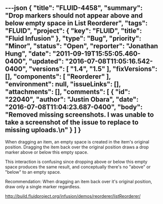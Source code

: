 ---json
{
  "title": "FLUID-4458",
  "summary": "Drop markers should not appear above and below empty space in List Reorderer",
  "tags": "FLUID",
  "project": {
    "key": "FLUID",
    "title": "Fluid Infusion"
  },
  "type": "Bug",
  "priority": "Minor",
  "status": "Open",
  "reporter": "Jonathan Hung",
  "date": "2011-09-19T15:55:05.460-0400",
  "updated": "2016-07-08T11:05:16.542-0400",
  "versions": [
    "1.4",
    "1.5"
  ],
  "fixVersions": [],
  "components": [
    "Reorderer"
  ],
  "environment": null,
  "issueLinks": [],
  "attachments": [],
  "comments": [
    {
      "id": "22040",
      "author": "Justin Obara",
      "date": "2016-07-08T11:04:23.687-0400",
      "body": "Removed missing screenshots. I was unable to take a screenshot of the issue to replace to missing uploads.\n"
    }
  ]
}
---
When dragging an item, an empty space is created in the item's original position. Dragging the item back over the original position draws a drop marker above or below this empty space.

This interaction is confusing since dropping above or below this empty space produces the same result, and conceptually there's no "above" or "below" to an empty space.

Recommendation: When dragging an item back over it's original position, draw only a single marker regardless.

<http://build.fluidproject.org/infusion/demos/reorderer/listReorderer/>

        